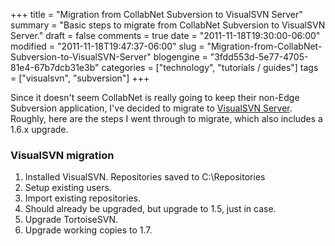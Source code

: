 +++
title = "Migration from CollabNet Subversion to VisualSVN Server"
summary = "Basic steps to migrate from CollabNet Subversion to VisualSVN Server."
draft = false
comments = true
date = "2011-11-18T19:30:00-06:00"
modified = "2011-11-18T19:47:37-06:00"
slug = "Migration-from-CollabNet-Subversion-to-VisualSVN-Server"
blogengine = "3fdd553d-5e77-4705-81e4-67b7dcb31e3b"
categories = ["technology", "tutorials / guides"]
tags = ["visualsvn", "subversion"]
+++

<p>Since it doesn't seem CollabNet is really going to keep their non-Edge Subversion application, I've decided to migrate to <a rel="external" href="http://www.visualsvn.com/server/download/">VisualSVN Server</a>. Roughly, here are the steps I went through to migrate, which also includes a 1.6.x upgrade.</p>
<p>
<h3>VisualSVN migration</h3>
<p><ol>
<li>Installed VisualSVN. Repositories saved to C:\Repositories</li>
<li>Setup existing users.</li>
<li>Import existing repositories.</li>
<li>Should already be upgraded, but upgrade to 1.5, just in case.</li>
<li>Upgrade TortoiseSVN.</li>
<li>Upgrade working copies to 1.7.</li>
</ol>
<div><br /></div>
</p>
</p>
